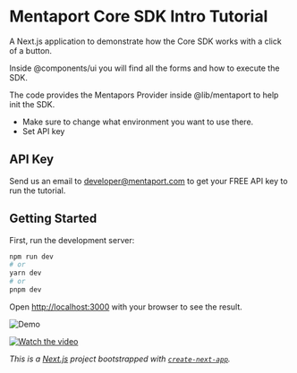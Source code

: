 # Mentaport Core SDK Intro Tutorial

A Next.js application to demonstrate how the  Core SDK works with a click of a button. 

Inside @components/ui you will find all the forms and how to execute the SDK.

The code provides the Mentapors Provider inside @lib/mentaport to help init the SDK.
 - Make sure to change what environment you want to use there.
 - Set API key 
 
 ## API Key
Send us an email to developer@mentaport.com to get your FREE API key to run the tutorial.



## Getting Started

First, run the development server:

```bash
npm run dev
# or
yarn dev
# or
pnpm dev
```

Open [http://localhost:3000](http://localhost:3000) with your browser to see the result.

![Demo](https://docs.mentaport.xyz/assets/images/tutorial_init-e72b74e27e7db74fbfb0a7c1615fe63c.png)


[![Watch the video](https://img.youtube.com/vi/FVXU2VUwo6s/maxresdefault.jpg)](https://youtu.be/FVXU2VUwo6s)


*This is a [Next.js](https://nextjs.org/) project bootstrapped with [`create-next-app`](https://github.com/vercel/next.js/tree/canary/packages/create-next-app).*
